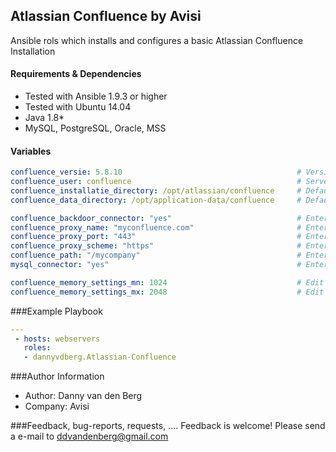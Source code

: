 ## Atlassian Confluence by Avisi

Ansible rols which installs and configures a basic Atlassian Confluence Installation


#### Requirements & Dependencies
- Tested with Ansible 1.9.3 or higher
- Tested with Ubuntu 14.04
- Java 1.8*
- MySQL, PostgreSQL, Oracle, MSS


#### Variables

```yaml
confluence_versie: 5.8.10 										# Version of Confluence Installation
confluence_user: confluence 									# Server user that runs and stops Confluence
confluence_installatie_directory: /opt/atlassian/confluence 	# Default Installation Directory
confluence_data_directory: /opt/application-data/confluence 	# Default Data Directory

confluence_backdoor_connector: "yes"  							# Enter and change yes when you want to use a backdoor connector
confluence_proxy_name: "myconfluence.com" 						# Enter and change your proxyName
confluence_proxy_port: "443" 									# Enter and change your proxyPort
confluence_proxy_scheme: "https"								# Enter and change your proxyScheme
confluence_path: "/mycompany"									# Enter and change  path if you want to use it
mysql_connector: "yes"											# Enter yes when you use MySQL as database

confluence_memory_settings_mn: 1024 							# Edit value for a different memory settings		
confluence_memory_settings_mx: 2048								# Edit value for a different memory settings
```


###Example Playbook
```yaml
---
 - hosts: webservers
   roles:
   - dannyvdberg.Atlassian-Confluence
```


###Author Information
- Author:		Danny van den Berg
- Company:		Avisi


###Feedback, bug-reports, requests, ....
Feedback is welcome! Please send a e-mail to ddvandenberg@gmail.com


